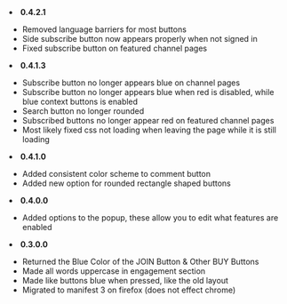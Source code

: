 <li><b>0.4.2.1</b></li>
    <ul>
    <li>Removed language barriers for most buttons</li>
    <li>Side subscribe button now appears properly when not signed in</li>
    <li>Fixed subscribe button on featured channel pages</li>
    </ul>
<li><b>0.4.1.3</b></li>
    <ul>
    <li>Subscribe button no longer appears blue on channel pages</li>
    <li>Subscribe button no longer appears blue when red is disabled, while blue context buttons is enabled</li>
    <li>Search button no longer rounded</li>
    <li>Subscribed buttons no longer appear red on featured channel pages</li>
    <li>Most likely fixed css not loading when leaving the page while it is still loading</li>
    </ul>
<li><b>0.4.1.0</b></li>
    <ul>
    <li>Added consistent color scheme to comment button</li>
    <li>Added new option for rounded rectangle shaped buttons</li>
    </ul>
<li><b>0.4.0.0</b></li>
    <ul>
    <li>Added options to the popup, these allow you to edit what features are enabled</li>
    </ul>
<li><b>0.3.0.0</b></li>
    <ul>
    <li>Returned the Blue Color of the JOIN Button & Other BUY Buttons</li>
    <li>Made all words uppercase in engagement section</li>
    <li>Made like buttons blue when pressed, like the old layout</li>
    <li>Migrated to manifest 3 on firefox (does not effect chrome)</li>
    </ul>